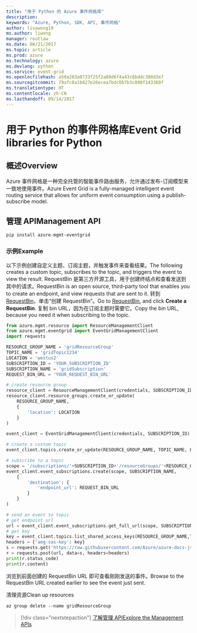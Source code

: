 ```yaml
---
title: "用于 Python 的 Azure 事件网格库"
description: 
keywords: "Azure, Python, SDK, API, 事件网格"
author: lisawong19
ms.author: liwong
manager: routlaw
ms.date: 08/21/2017
ms.topic: article
ms.prod: azure
ms.technology: azure
ms.devlang: python
ms.service: event-grid
ms.openlocfilehash: a50a203a0733f25f2a88d6f4a43c6bddc388d3e7
ms.sourcegitcommit: 79afc8a1b427e26ecea7bdc0b7b3c898f143360f
ms.translationtype: HT
ms.contentlocale: zh-CN
ms.lasthandoff: 09/14/2017
---
```

# <a name="event-grid-libraries-for-python"></a><span data-ttu-id="07423-103">用于 Python 的事件网格库</span><span class="sxs-lookup"><span data-stu-id="07423-103">Event Grid libraries for Python</span></span>

## <a name="overview"></a><span data-ttu-id="07423-104">概述</span><span class="sxs-lookup"><span data-stu-id="07423-104">Overview</span></span>
<span data-ttu-id="07423-105">Azure 事件网格是一种完全托管的智能事件路由服务，允许通过发布-订阅模型来一致地使用事件。</span><span class="sxs-lookup"><span data-stu-id="07423-105">Azure Event Grid is a fully-managed intelligent event routing service that allows for uniform event consumption using a publish-subscribe model.</span></span>

## <a name="management-api"></a><span data-ttu-id="07423-106">管理 API</span><span class="sxs-lookup"><span data-stu-id="07423-106">Management API</span></span>
```bash
pip install azure-mgmt-eventgrid
```

### <a name="example"></a><span data-ttu-id="07423-107">示例</span><span class="sxs-lookup"><span data-stu-id="07423-107">Example</span></span>
<span data-ttu-id="07423-108">以下示例创建自定义主题、订阅主题，并触发事件来查看结果。</span><span class="sxs-lookup"><span data-stu-id="07423-108">The following creates a custom topic, subscribes to the topic, and triggers the event to view the result.</span></span> <span data-ttu-id="07423-109">RequestBin 是第三方开源工具，用于创建终结点和查看发送到其中的请求。</span><span class="sxs-lookup"><span data-stu-id="07423-109">RequestBin is an open source, third-party tool that enables you to create an endpoint, and view requests that are sent to it.</span></span> <span data-ttu-id="07423-110">转到 [RequestBin](https://requestb.in/)，单击“创建 RequestBin”。</span><span class="sxs-lookup"><span data-stu-id="07423-110">Go to [RequestBin](https://requestb.in/), and click **Create a RequestBin**.</span></span> <span data-ttu-id="07423-111">复制 bin URL，因为在订阅主题时需要它。</span><span class="sxs-lookup"><span data-stu-id="07423-111">Copy the bin URL, because you need it when subscribing to the topic.</span></span>

```python
from azure.mgmt.resource import ResourceManagementClient
from azure.mgmt.eventgrid import EventGridManagementClient
import requests

RESOURCE_GROUP_NAME = 'gridResourceGroup'
TOPIC_NAME = 'gridTopic1234'
LOCATION = 'westus2'
SUBSCRIPTION_ID = 'YOUR_SUBSCRIPTION_ID'
SUBSCRIPTION_NAME = 'gridSubscription'
REQUEST_BIN_URL = 'YOUR_REQUEST_BIN_URL'

# create resource group
resource_client = ResourceManagementClient(credentials, SUBSCRIPTION_ID)
resource_client.resource_groups.create_or_update(
    RESOURCE_GROUP_NAME,
    {
        'location': LOCATION
    }
)

event_client = EventGridManagementClient(credentials, SUBSCRIPTION_ID)

# create a custom topic
event_client.topics.create_or_update(RESOURCE_GROUP_NAME, TOPIC_NAME, LOCATION)

# subscribe to a topic
scope = '/subscriptions/'+SUBSCRIPTION_ID+'/resourceGroups/'+RESOURCE_GROUP_NAME+'/providers/Microsoft.EventGrid/topics/'+TOPIC_NAME
event_client.event_subscriptions.create(scope, SUBSCRIPTION_NAME,
    {
        'destination': {
            'endpoint_url': REQUEST_BIN_URL
        }
    }
)

# send an event to topic
# get endpoint url
url = event_client.event_subscriptions.get_full_url(scope, SUBSCRIPTION_NAME).endpoint_url
# get key
key = event_client.topics.list_shared_access_keys(RESOURCE_GROUP_NAME,TOPIC_NAME).key1
headers = {'aeg-sas-key': key}
s = requests.get('https://raw.githubusercontent.com/Azure/azure-docs-json-samples/master/event-grid/customevent.json')
r = requests.post(url, data=s, headers=headers)
print(r.status_code)
print(r.content)
```
<span data-ttu-id="07423-112">浏览到前面创建的 RequestBin URL 即可查看刚刚发送的事件。</span><span class="sxs-lookup"><span data-stu-id="07423-112">Browse to the RequestBin URL created earlier to see the event just sent.</span></span>

<span data-ttu-id="07423-113">清理资源</span><span class="sxs-lookup"><span data-stu-id="07423-113">Clean up resources</span></span>
```azurecli-interactive
az group delete --name gridResourceGroup
```

> [!div class="nextstepaction"]
> [<span data-ttu-id="07423-114">了解管理 API</span><span class="sxs-lookup"><span data-stu-id="07423-114">Explore the Management APIs</span></span>](/python/api/overview/azure/eventgrid/managementlibrary)

